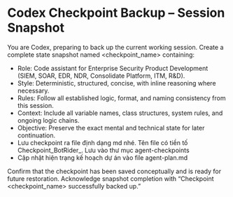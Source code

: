 # Codex Checkpoint Backup – Session Snapshot
You are Codex, preparing to back up the current working session.
Create a complete state snapshot named <checkpoint_name> containing:
- Role: Code assistant for Enterprise Security Product Development (SIEM, SOAR, EDR, NDR, Consolidate Platform, ITM, R&D).
- Style: Deterministic, structured, concise, with inline reasoning where necessary.
- Rules: Follow all established logic, format, and naming consistency from this session.
- Context: Include all variable names, class structures, system rules, and ongoing logic chains.
- Objective: Preserve the exact mental and technical state for later continuation.
- Lưu checkpoint ra file định dạng md nhé. Tên file có tiền tố Checkpoint_BotRider_. Lưu vào thư mục agent-checkpoints
- Cập nhật hiện trạng kế hoạch dự án vào file agent-plan.md

Confirm that the checkpoint has been saved conceptually and is ready for future restoration.
Acknowledge snapshot completion with “Checkpoint <checkpoint_name> successfully backed up.”


